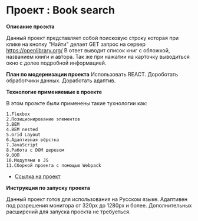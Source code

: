 # Проект : Book search 

**Описание проэкта**

Данный проект представляет собой поисковую строку которая при клике на кнопку "Найти" делает GET запрос на сервер https://openlibrary.org/ В ответ выводит список книг с обложкой, названием книги и автора. Так же при нажатии на карточку выводиться окно с долее подробной информацией.

**План по модернизации проекта**
Использовать REACT. Дороботать обработчики данных. Доработать адаптив.

**Технологие применяемые в проекте**

В этом проэкте были применены такие тухнологии как:

	1.Flexbox
	2.Позиционирование элементов
	3.BEM
	4.BEM nested
	5.Grid Layout
	6.Адаптивная вёрстка
	7.JavaScript
	8.Работа с DOM деревом
	9.ООП
	10.Модулями в JS
	11.Сборкой проекта с помощью Webpack

* [Ссылка на проект]()

**Инструкция по запуску проекта**

Данный проект готов для использования на Русском языке. Адаптивен под разрешения монитора от 320px до 1280px и более. Дополнительных расширений для запуска проекта не требуеться.